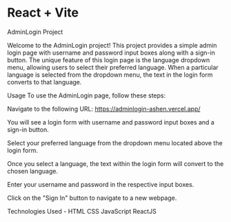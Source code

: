 # React + Vite

AdminLogin Project

Welcome to the AdminLogin project! This project provides a simple admin login page with username and password input boxes along with a sign-in button. The unique feature of this login page is the language dropdown menu, allowing users to select their preferred language. When a particular language is selected from the dropdown menu, the text in the login form converts to that language.

Usage
To use the AdminLogin page, follow these steps:

Navigate to the following URL: https://adminlogin-ashen.vercel.app/

You will see a login form with username and password input boxes and a sign-in button.

Select your preferred language from the dropdown menu located above the login form.

Once you select a language, the text within the login form will convert to the chosen language.

Enter your username and password in the respective input boxes.

Click on the "Sign In" button to navigate to a new webpage.

Technologies Used - 
HTML
CSS
JavaScript
ReactJS

